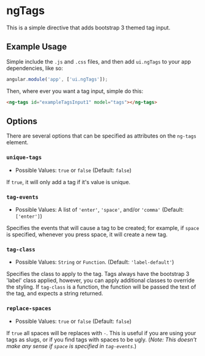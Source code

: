 # ngTags

This is a simple directive that adds bootstrap 3 themed tag input.

## Example Usage

Simple include the `.js` and `.css` files, and then add `ui.ngTags` to your app dependencies, like so:

```javascript
angular.module('app', ['ui.ngTags']);
```

Then, where ever you want a tag input, simple do this:

```html
<ng-tags id="exampleTagsInput1" model="tags"></ng-tags>
```

## Options

There are several options that can be specified as attributes on the `ng-tags` element.

### `unique-tags`

* Possible Values: `true` or `false` (Default: `false`)

If `true`, it will only add a tag if it's value is unique.

### `tag-events`

* Possible Values: A list of `'enter'`, `'space'`, and/or `'comma'` (Default: `['enter']`)

Specifies the events that will cause a tag to be created; for example, if `space` is specified, whenever you press
space, it will create a new tag.

### `tag-class`

* Possible Values: `String` or `Function`. (Default: `'label-default'`)

Specifies the class to apply to the tag. Tags always have the bootstrap 3 'label' class applied, however, you can apply
additional classes to override the styling. If `tag-class` is a function, the function will be passed the text of the
tag, and expects a string returned.

### `replace-spaces`

* Possible Values: `true` or `false` (Default: `false`)

If `true` all spaces will be replaces with `-`. This is useful if you are using your tags as slugs, or if you find tags with spaces to be ugly. (_Note: This doesn't make any sense if `space` is specified in `tag-events`._)

